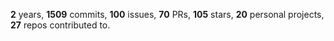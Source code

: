 **2** years, **1509** commits, **100** issues, **70** PRs, **105** stars, **20** personal projects, **27** repos contributed to.
